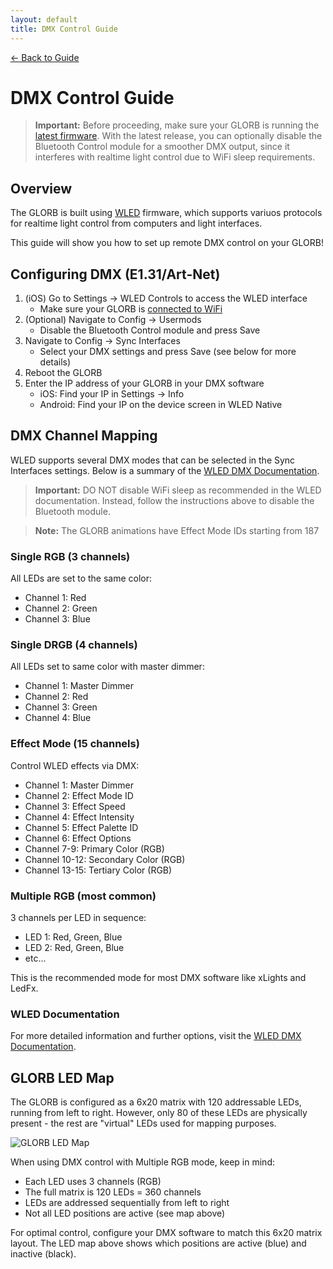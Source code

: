 ```yaml
---
layout: default
title: DMX Control Guide
---
```


<div class="back-nav">
  <a href="/">← Back to Guide</a>
</div>

# DMX Control Guide

> **Important:** Before proceeding, make sure your GLORB is running the [latest firmware](/firmware). With the latest release, you can optionally disable the Bluetooth Control module for a smoother DMX output, since it interferes with realtime light control due to WiFi sleep requirements.

## Overview
The GLORB is built using [WLED](https://kno.wled.ge/) firmware, which supports variuos protocols for realtime light control from computers and light interfaces. 

This guide will show you how to set up remote DMX control on your GLORB!

## Configuring DMX (E1.31/Art-Net)

1. (iOS) Go to Settings → WLED Controls to access the WLED interface
    - Make sure your GLORB is [connected to WiFi](/setup)
2. (Optional) Navigate to Config → Usermods
    - Disable the Bluetooth Control module and press Save
3. Navigate to Config → Sync Interfaces
    - Select your DMX settings and press Save (see below for more details)
4. Reboot the GLORB
5. Enter the IP address of your GLORB in your DMX software
    - iOS: Find your IP in Settings → Info
    - Android: Find your IP on the device screen in WLED Native

## DMX Channel Mapping

WLED supports several DMX modes that can be selected in the Sync Interfaces settings. Below is a summary of the [WLED DMX Documentation](https://kno.wled.ge/interfaces/e1.31-dmx/). 

> **Important:** DO NOT disable WiFi sleep as recommended in the WLED documentation. Instead, follow the instructions above to disable the Bluetooth module.

> **Note:** The GLORB animations have Effect Mode IDs starting from 187

### Single RGB (3 channels)
All LEDs are set to the same color:
- Channel 1: Red
- Channel 2: Green
- Channel 3: Blue

### Single DRGB (4 channels)
All LEDs set to same color with master dimmer:
- Channel 1: Master Dimmer
- Channel 2: Red
- Channel 3: Green
- Channel 4: Blue

### Effect Mode (15 channels)
Control WLED effects via DMX:
- Channel 1: Master Dimmer
- Channel 2: Effect Mode ID
- Channel 3: Effect Speed
- Channel 4: Effect Intensity
- Channel 5: Effect Palette ID
- Channel 6: Effect Options
- Channel 7-9: Primary Color (RGB)
- Channel 10-12: Secondary Color (RGB)
- Channel 13-15: Tertiary Color (RGB)

### Multiple RGB (most common)
3 channels per LED in sequence:
- LED 1: Red, Green, Blue
- LED 2: Red, Green, Blue
- etc...

This is the recommended mode for most DMX software like xLights and LedFx.

### WLED Documentation

For more detailed information and further options, visit the [WLED DMX Documentation](https://kno.wled.ge/interfaces/e1.31-dmx/). 

## GLORB LED Map

The GLORB is configured as a 6x20 matrix with 120 addressable LEDs, running from left to right. However, only 80 of these LEDs are physically present - the rest are "virtual" LEDs used for mapping purposes.

![GLORB LED Map](/assets/images/ledmap.png)

When using DMX control with Multiple RGB mode, keep in mind:
- Each LED uses 3 channels (RGB)
- The full matrix is 120 LEDs = 360 channels
- LEDs are addressed sequentially from left to right
- Not all LED positions are active (see map above)

For optimal control, configure your DMX software to match this 6x20 matrix layout. The LED map above shows which positions are active (blue) and inactive (black).